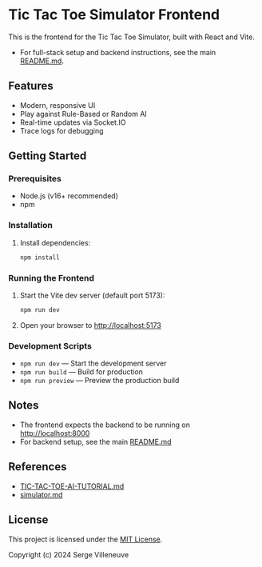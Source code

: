 # Tic Tac Toe Simulator Frontend

This is the frontend for the Tic Tac Toe Simulator, built with React and Vite.

- For full-stack setup and backend instructions, see the main [README.md](../README.md).

## Features
- Modern, responsive UI
- Play against Rule-Based or Random AI
- Real-time updates via Socket.IO
- Trace logs for debugging

## Getting Started

### Prerequisites
- Node.js (v16+ recommended)
- npm

### Installation
1. Install dependencies:
   ```bash
   npm install
   ```

### Running the Frontend
1. Start the Vite dev server (default port 5173):
   ```bash
   npm run dev
   ```
2. Open your browser to [http://localhost:5173](http://localhost:5173)

### Development Scripts
- `npm run dev` — Start the development server
- `npm run build` — Build for production
- `npm run preview` — Preview the production build

## Notes
- The frontend expects the backend to be running on [http://localhost:8000](http://localhost:8000)
- For backend setup, see the main [README.md](../README.md)

## References
- [TIC-TAC-TOE-AI-TUTORIAL.md](../TIC-TAC-TOE-AI-TUTORIAL.md)
- [simulator.md](../simulator.md)

## License

This project is licensed under the [MIT License](../LICENSE).

Copyright (c) 2024 Serge Villeneuve
